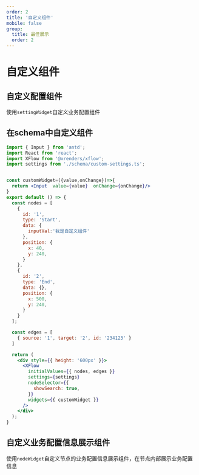 ```yaml
---
order: 2
title: '自定义组件'
mobile: false
group: 
  title: 最佳展示
  order: 2
---
```

# 自定义组件

## 自定义配置组件

使用`settingWidget`自定义业务配置组件

 <code src="./demo/custom-flow/index.tsx"></code> 


## 在schema中自定义组件

```jsx
import { Input } from 'antd';
import React from 'react';
import XFlow from '@xrenders/xflow';
import settings from './schema/custom-settings.ts';


const customWidget=({value,onChange})=>{
  return <Input  value={value}  onChange={onChange}/>
}
export default () => {
  const nodes = [
    {
      id: '1',
      type: 'Start',
      data: {
        inputVal:'我是自定义组件'
      },
      position: {
        x: 40,
        y: 240,
      }
    },
    {
      id: '2',
      type: 'End',
      data: {},
      position: {
        x: 500,
        y: 240,
      }
    }
  ];

  const edges = [
    { source: '1', target: '2', id: '234123' }
  ]

  return (
    <div style={{ height: '600px' }}>
      <XFlow
        initialValues={{ nodes, edges }}
        settings={settings}
        nodeSelector={{
          showSearch: true,
        }}
        widgets={{ customWidget }}
      />
    </div>
  );
}


``` 

## 自定义业务配置信息展示组件
使用`nodeWidget`自定义节点的业务配置信息展示组件，在节点内部展示业务配置信息 

<code src="./demo/nodeWidget"></code>
